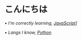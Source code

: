 # こんにちは
• *I'm correctly learning,
[JavaScript](https://img.shields.io/badge/-JavaScript-%232c3e50?style=flat-square&logo=javascript)]*

• *Langs I know,
[Python](https://img.shields.io/badge/-Python-%232c3e50?style=flat-square&logo=python)*

